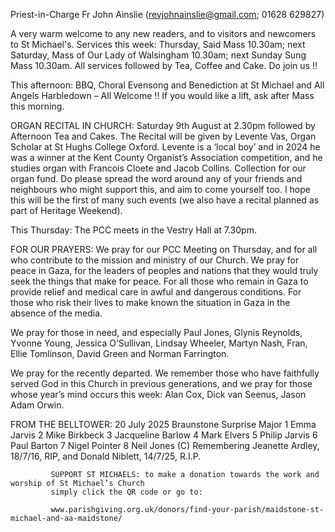 
Priest-in-Charge Fr John Ainslie ([revjohnainslie@gmail.com](mailto:revjohnainslie@gmail.com); 01628 629827)

A very warm welcome to any new readers, and to visitors and newcomers to St Michael's.
Services this week: Thursday, Said Mass 10.30am; next Saturday, Mass of Our Lady of Walsingham 10.30am;
next Sunday Sung Mass 10.30am. All services followed by Tea, Coffee and Cake. Do join us !!

This afternoon: BBQ, Choral Evensong and Benediction at St Michael and All Angels Harbledown – All
Welcome !! If you would like a lift, ask after Mass this morning.

ORGAN RECITAL IN CHURCH: Saturday 9th August at 2.30pm followed by Afternoon Tea and Cakes.
The Recital will be given by Levente Vas, Organ Scholar at St Hughs College Oxford. Levente is a ‘local boy’ and in
2024 he was a winner at the Kent County Organist’s Association competition, and he studies organ with Francois
Cloete and Jacob Collins. Collection for our organ fund.
Do please spread the word around any of your friends and neighbours who might support this, and aim to come
yourself too. I hope this will be the first of many such events (we also have a recital planned as part of Heritage
Weekend).

This Thursday: The PCC meets in the Vestry Hall at 7.30pm.

FOR OUR PRAYERS: We pray for our PCC Meeting on Thursday, and for all who contribute to the mission and
ministry of our Church. We pray for peace in Gaza, for the leaders of peoples and nations that they would truly seek
the things that make for peace. For all those who remain in Gaza to provide relief and medical care in awful and
dangerous conditions. For those who risk their lives to make known the situation in Gaza in the absence of the media.

We pray for those in need, and especially Paul Jones, Glynis Reynolds, Yvonne Young, Jessica O’Sullivan, Lindsay
Wheeler, Martyn Nash, Fran, Ellie Tomlinson, David Green and Norman Farrington.

We pray for the recently departed. We remember those who have faithfully served God in this Church in previous
generations, and we pray for those whose year’s mind occurs this week: Alan Cox, Dick van Seenus, Jason Adam
Orwin.

FROM THE BELLTOWER: 20 July 2025 Braunstone Surprise Major 1 Emma Jarvis 2 Mike Birkbeck 3 Jacqueline
Barlow 4 Mark Elvers 5 Philip Jarvis 6 Paul Barton 7 Nigel Pointer 8 Neil Jones (C)
Remembering Jeanette Ardley, 18/7/16, RIP, and Donald Niblett, 14/7/25, R.I.P.


             SUPPORT ST MICHAELS: to make a donation towards the work and worship of St Michael’s Church
             simply click the QR code or go to:

             www.parishgiving.org.uk/donors/find-your-parish/maidstone-st-michael-and-aa-maidstone/
